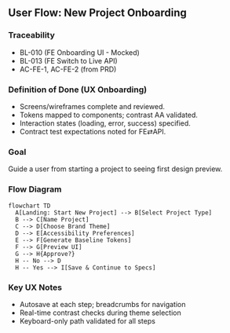 ## User Flow: New Project Onboarding

### Traceability
- BL-010 (FE Onboarding UI - Mocked)
- BL-013 (FE Switch to Live API)
- AC-FE-1, AC-FE-2 (from PRD)

### Definition of Done (UX Onboarding)
- Screens/wireframes complete and reviewed.
- Tokens mapped to components; contrast AA validated.
- Interaction states (loading, error, success) specified.
- Contract test expectations noted for FE⇄API.

### Goal
Guide a user from starting a project to seeing first design preview.

### Flow Diagram
```mermaid
flowchart TD
  A[Landing: Start New Project] --> B[Select Project Type]
  B --> C[Name Project]
  C --> D[Choose Brand Theme]
  D --> E[Accessibility Preferences]
  E --> F[Generate Baseline Tokens]
  F --> G[Preview UI]
  G --> H{Approve?}
  H -- No --> D
  H -- Yes --> I[Save & Continue to Specs]
```

### Key UX Notes
- Autosave at each step; breadcrumbs for navigation
- Real-time contrast checks during theme selection
- Keyboard-only path validated for all steps

